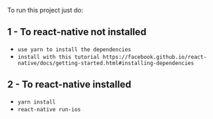 
To run this project just do:
## 1 - To react-native not installed
 - `use yarn to install the dependencies`
 - `install with this tutorial https://facebook.github.io/react-native/docs/getting-started.html#installing-dependencies`

## 2 - To react-native installed
 - `yarn install`
 - `react-native run-ios`

